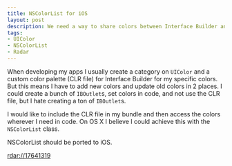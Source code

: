 ```yaml
---
title: NSColorList for iOS
layout: post
description: We need a way to share colors between Interface Builder and code
tags:
- UIColor
- NSColorList
- Radar
---
```


When developing my apps I usually create a category on `UIColor` and a custom color palette (CLR file) for Interface Builder for my specific colors. But this means I have to add new colors and update old colors in 2 places. I could create a bunch of `IBOutlet`s, set colors in code, and not use the CLR file, but I hate creating a ton of `IBOutlet`s.

I would like to include the CLR file in my bundle and then access the colors wherever I need in code. On OS X I believe I could achieve this with the `NSColorList` class.

NSColorList should be ported to iOS.

[rdar://17641319](http://openradar.appspot.com/17641319)


